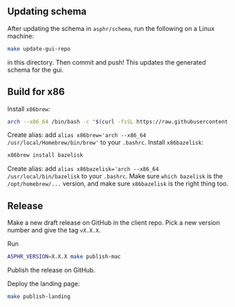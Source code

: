 
## Updating schema

After updating the schema in `asphr/schema`, run the following on a Linux machine:

```bash
make update-gui-repo
```

in this directory. Then commit and push! This updates the generated schema for the gui.

## Build for x86

Install `x86brew`:

```bash
arch --x86_64 /bin/bash -c "$(curl -fsSL https://raw.githubusercontent.com/Homebrew/install/master/install.sh)"
```

Create alias: add `alias x86brew='arch --x86_64 /usr/local/Homebrew/bin/brew'` to your `.bashrc`.
Install `x86bazelisk`:

```bash
x86brew install bazelisk
```

Create alias: add `alias x86bazelisk='arch --x86_64 /usr/local/bin/bazelisk` to your `.bashrc`.
Make sure `which bazelisk` is the `/opt/homebrew/...` version, and make sure `x86bazelisk` is the right thing too.

## Release

Make a new draft release on GitHub in the client repo. Pick a new version number and give the tag `vX.X.X`.

Run

```bash
ASPHR_VERSION=X.X.X make publish-mac
```

Publish the release on GitHub.

Deploy the landing page:

```bash
make publish-landing
```

